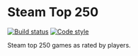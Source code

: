 Steam Top 250
=============

[![Build status][Build image]][Build]
[![Code style][Style image]][Style]

Steam top 250 games as rated by players.


  [Build]: https://travis-ci.org/ScriptFUSION/Steam-Top-250
  [Build image]: https://travis-ci.org/ScriptFUSION/Steam-Top-250.svg?branch=master "Build status"
  [Style]: https://styleci.io/repos/108660049
  [Style image]: https://styleci.io/repos/108660049/shield?style=flat "Code style"
